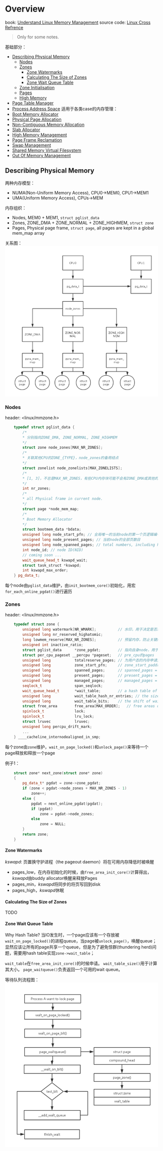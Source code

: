# Overview
book: [Understand Linux Memory Management](https://www.kernel.org/doc/gorman/html/understand/)
source code: [Linux Cross Refrence](http://lxr.free-electrons.com/)

> Only for some notes.

基础部分：
* [Describing Physical Memory](#ch1)
    * [Nodes](#ch1.1)
    * [Zones](#ch1.2)
        * [Zone Watermarks](#ch1.2.1)
        * [Calculating The Size of Zones](#ch1.2.2)
        * [Zone Wait Queue Table](#ch1.2.3)
    * [Zone Initialisation](#ch1.3)
    * [Pages](#ch1.4)
    * [High Memory](#ch1.5)
* [Page Table Manager](#ch2)
* [Process Address Space](#ch3)
适用于各类case的内存管理：
* [Boot Memory Allocator](#ch4)
* [Physical Page Allocation](#ch5)
* [Non-Contiguous Memory Allocation](#ch6)
* [Slab Allocator](#ch7)
* [High Memory Management](#ch8)
* [Page Frame Reclamation](#ch9)
* [Swap Management](#ch10)
* [Shared Memory Virtual Filesystem](#ch11)
* [Out Of Memory Management](#ch12)


<h2 id="ch1">Describing Physical Memory</h2>

两种内存模型：
* NUMA(Non-Uniform Memory Access), CPU0->MEM0, CPU1->MEM1
* UMA(Uniform Memory Access), CPUs->MEM

内存组织：
* Nodes, MEM0 + MEM1, `struct pglist_data`
* Zones, ZONE_DMA + ZONE_NORMAL + ZONE_HIGHMEM, `struct zone`
* Pages, Physical page frame, `struct page`, all pages are kept in a global mem_map array

关系图：
![Describing Physical Memory](https://raw.githubusercontent.com/XiaokeFeng/notes/master/pictures/DescribingPhysicalMemory.png)

<h3 id="ch1.1">Nodes</h3>

header: \<linux/mmzone.h\>

```c++
    typedef struct pglist_data {
        /*
        * 分别指向ZONE_DMA, ZONE_NORMAL, ZONE_HIGHMEM
        */
        struct zone node_zones[MAX_NR_ZONES];
        /*
        * 关联其他CPU的ZONE_{TYPE}，node_zones的备用结点
        */
        struct zonelist node_zonelists[MAX_ZONELISTS];
        /*
        * [1, 3]，不总是MAX_NR_ZONES，有些CPU内存块可能不会有ZONE_DMA或其他的
        */
        int nr_zones;
        /*
        * all Physical frame in current node.
        */
        struct page *node_mem_map;
        /*
        * Boot Memory Allocator
        */
        struct bootmem_data *bdata;
        unsigned long node_start_pfn; // 全局唯一的当前node的第一个页逻辑编号
        unsigned long node_present_pages; // 当前node的全部页数目
        unsigned long node_spanned_pages; // total numbers, including holes
        int node_id; // node ID(NID)
        // coming soon ...
        wait_queue_head_t kswapd_wait;
        struct task_struct *kswapd;
        int kswapd_max_order;
    } pg_data_t;
```

每个node由`pglist_data`维护，由`init_bootmem_core()`初始化，用宏`for_each_online_pgdat()`进行遍历

<h3 id="ch1.2">Zones</h3>

header: \<linux/mmzone.h\>

```c++
    typedef struct zone {
    	unsigned long watermark[NR_WMARK];			// 水印，用于决定是否进行page balance
    	unsigned long nr_reserved_highatomic;
    	long lowmem_reserve[MAX_NR_ZONES];			// 预留内存，防止关键内存分配操作失败
    	unsigned int inactive_ratio;
    	struct pglist_data      *zone_pgdat;		// 指向自身node，用于遍历各个zone，具体看下面的例子1
        struct per_cpu_pageset __percpu *pageset;   // pre_cpu的pages
        unsigned long           totalreserve_pages; // 为用户态的内存申请预留的pages数目
        unsigned long           zone_start_pfn;     // zone_start_paddr >> PAGE_SHIFT
        unsigned long           spanned_pages;      // spanned_pages = zone_end_pfn - zone_start_pfn;
        unsigned long           present_pages;      // present_pages = spanned_pages - absent_pages(pages in holes);
        unsigned long           managed_pages;      // managed_pages = present_pages - reserved_pages;
        seqlock_t               span_seqlock;
        wait_queue_head_t       *wait_table;        // a hash table of wait queues of processes waiting on a page to be freed
        unsigned long           wait_table_hash_nr_entries; // the size of the hash table array
        unsigned long           wait_table_bits;    // the shift of wait_table_size == (1 << wait_table_bits)
        struct free_area        free_area[MAX_ORDER];   // free areas of different sizes
        spinlock_t              lock;
        spinlock_t              lru_lock;
        struct lruvec           lruvec;
        unsigned long percpu_drift_mark;
        ...
    } ____cacheline_internodealigned_in_smp;
```

每个zone由`zone`维护，`wait_on_page_locked()`和`unlock_page()`来等待一个page释放和释放一个page

例子1：

```c++
	struct zone* next_zone(struct zone* zone)
	{
		pg_data_t* pgdat = zone->zone_pgdat;
		if (zone < pgdat->node_zones + MAX_NR_ZONES - 1)
			zone++;
		else {
			pgdat = next_online_pgdat(pgdat);
			if (pgdat)
				zone = pgdat->node_zones;
			else
				zone = NULL;
		}
		return zone;
	}
```

<h4 id="ch1.2.1">Zone Watermarks</h4>

*kswapd*: 页置换守护进程（the pageout daemon）将在可用内存降低时被唤醒

* pages_low，在内存初始化的时候，由`free_area_init_core()`计算得出，*kswapd*由buddy allocator唤醒来释放Pages
* pages_min，*kswapd*将同步的将页写回到disk
* pages_high，*kswapd*休眠

<h4 id="ch1.2.2">Calculating The Size of Zones</h4>

TODO

<h4 id="ch1.2.3">Zone Wait Queue Table</h4>

Why Hash Table?
当IO发生时，一个page应该有一个存放被`wait_on_page_locked()`的进程queue，当page被`unlock_page()`，唤醒queue；
显然应该让所有的page共享一个queue，但是为了避免惊群(thundering herd)问题，需要用hash table实现`zone->wait_table`；

`wait_table`在`free_area_init_core()`的时候申请。
`wait_table_size()`用于计算其大小。
`page_waitqueue()`负责返回一个可用的wait queue。

等待队列流程图：
![Sleeping On A Locked Page](https://raw.githubusercontent.com/XiaokeFeng/notes/master/pictures/SleepingOnALockedPage.png)

